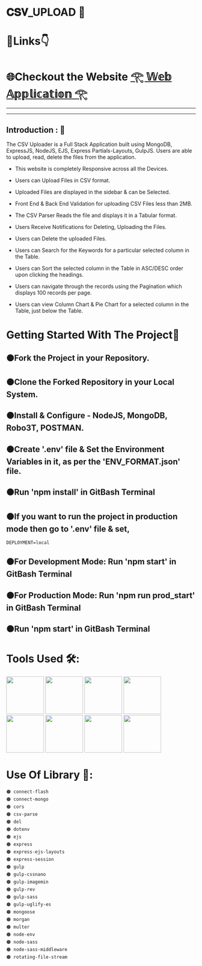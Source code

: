 #  𝐂𝐒𝐕_UPLOAD 🦁
# 🔗Links👇
# 🌐Checkout the Website [𓂀 𝕎𝕖𝕓 𝔸𝕡𝕡𝕝𝕚𝕔𝕒𝕥𝕚𝕠𝕟 𓂀](https://csv-upload-n0vv.onrender.com)
---
---
## Introduction : 🫵
The CSV Uploader is a Full Stack Application built using MongoDB, ExpressJS, NodeJS, EJS, Express Partials-Layouts, GulpJS. 
Users are able to upload, read, delete the files from the application.

- This website is completely Responsive across all the Devices.

- Users can Upload Files in CSV format.

- Uploaded Files are displayed in the sidebar & can be Selected.

- Front End & Back End Validation for uploading CSV Files less than 2MB.

- The CSV Parser Reads the file and displays it in a Tabular format.

- Users Receive Notifications for Deleting, Uploading the Files.

- Users can Delete the uploaded Files.

- Users can Search for the Keywords for a particular selected column in the Table.

- Users can Sort the selected column in the Table in ASC/DESC order upon clicking the headings.

- Users can navigate through the records using the Pagination which displays 100 records per page.

- Users can view Column Chart & Pie Chart for a selected column in the Table, just below the Table.


    
# Getting Started With The Project🏃
  🟠Fork the Project in your Repository.
  ---
  🟠Clone the Forked Repository in your Local System.
  ---
  🟠Install & Configure - NodeJS, MongoDB, Robo3T, POSTMAN.
  ---
  🟠Create '.env' file & Set the Environment Variables in it, as per the 'ENV_FORMAT.json' file.
  ---
  🟠Run 'npm install' in GitBash Terminal
  ---
  🟠If you want to run the project in production mode then go to '.env' file & set,
  ---
    DEPLOYMENT=local
    
  🟠For Development Mode:
    Run 'npm start' in GitBash Terminal
  ---
  🟠For Production Mode:
    Run 'npm run prod_start' in GitBash Terminal
  ---
  🟠Run 'npm start' in GitBash Terminal
  ---
  # Tools Used 🛠️:
  <img width="100" height="100" src="https://encrypted-tbn0.gstatic.com/images?q=tbn:ANd9GcTRL37a98t6tH4jqXJ55nh1N_LGiT0F90ucnWMdXr0Xbw&s">
  <img width="100" height="100" src="https://dkl2gez3gijkp.cloudfront.net/lib/uploads/2012/12/css-3-help1.jpg">  
  <img width="100" height="100"src="https://images.ctfassets.net/aq13lwl6616q/7cS8gBoWulxkWNWEm0FspJ/c7eb42dd82e27279307f8b9fc9b136fa/nodejs_cover_photo_smaller_size.png">
  <img width="100" height="100" src="https://encrypted-tbn0.gstatic.com/images?q=tbn:ANd9GcTL1XBtHfkQB8jl_hZtMwVdse-OJ-HkXmMQlcrrsT4&s">
  <img width="100" height="100" src="https://static.vecteezy.com/system/resources/previews/012/697/297/original/3d-bootstrap-programming-framework-logo-free-png.png">
  <img width="100" height="100" src="https://res.cloudinary.com/practicaldev/image/fetch/s--YbV36HLj--/c_imagga_scale,f_auto,fl_progressive,h_420,q_auto,w_1000/https://dev-to-uploads.s3.amazonaws.com/i/hpg6if7btrwilqkidqbe.png">
  <img width="100" height="100" src="https://newrelic.com/sites/default/files/styles/og_image/public/2021-10/mongo_logo.jpg?h=2a479378&itok=_jsp1xWA">
  <img width="100" height="100" src="https://encrypted-tbn0.gstatic.com/images?q=tbn:ANd9GcTLy-1SN4fo9U4Sn7S4aI_PyQr5x9sODPQ6V2-YHT4&s">
  
 # Use Of Library 📙:
 
    🟠 connect-flash
    🟠 connect-mongo   
    🟠 cors
    🟠 csv-parse
    🟠 del
    🟠 dotenv
    🟠 ejs
    🟠 express
    🟠 express-ejs-layouts
    🟠 express-session
    🟠 gulp
    🟠 gulp-cssnano
    🟠 gulp-imagemin
    🟠 gulp-rev
    🟠 gulp-sass
    🟠 gulp-uglify-es
    🟠 mongoose
    🟠 morgan
    🟠 multer
    🟠 node-env
    🟠 node-sass
    🟠 node-sass-middleware
    🟠 rotating-file-stream
